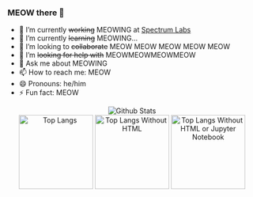 ### MEOW there 👋

<!--
**erhuve/erhuve** is a ✨ _special_ ✨ repository because its `README.md` (this file) appears on your GitHub profile.

Here are some ideas to get you started:
-->

- 🔭 I’m currently ~~working~~ MEOWING at [Spectrum Labs](https://www.spectrumlabsai.com/)
- 🌱 I’m currently ~~learning~~ MEOWING...
- 👯 I’m looking to ~~collaborate~~ MEOW MEOW MEOW MEOW MEOW
- 🤔 I’m ~~looking for help with~~ MEOWMEOWMEOWMEOW
- 💬 Ask me about MEOWING
- 📫 How to reach me: MEOW
- 😄 Pronouns: he/him
- ⚡ Fun fact: MEOW
<div align="center">
<img alt="Github Stats" src="https://github-readme-stats.vercel.app/api?username=erhuve&count_private=true&show_icons=true&theme=buefy"/></br>
<img alt="Top Langs" height="150px" src="https://github-readme-stats.vercel.app/api/top-langs/?username=erhuve&langs_count=10&theme=buefy&layout=compact"/>
<img alt="Top Langs Without HTML" height="150px" src="https://github-readme-stats.vercel.app/api/top-langs/?username=erhuve&hide=html&langs_count=10&theme=buefy&layout=compact"/>
<img alt="Top Langs Without HTML or Jupyter Notebook" height="150px" src="https://github-readme-stats.vercel.app/api/top-langs/?username=erhuve&hide=html,jupyter%20notebook&langs_count=10&theme=buefy&layout=compact"/>
</div>
